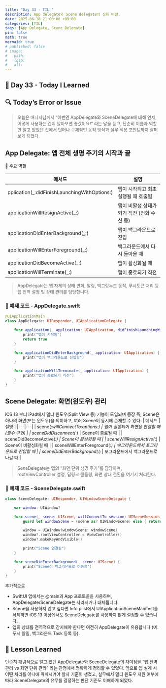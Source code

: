 ```yaml
---
title: "Day 33 - TIL "
description: App delegate와 Scene delegate의 심화 버전.
date: 2025-06-18 21:00:00 +09:00
categories: [TIL]
tags: [App Delegate, Scene Delegate]
pin: false
math: true
mermaid: true
# published: false
# image:
#   path:
#   lqip: 
#   alt: 
---
```

 
## 📘 Day 33 - Today I Learned

## 🔍 Today’s Error or Issue
> 오늘은 매니저님께서 “이번엔 AppDelegate와 SceneDelegate에 대해 언제, 어떻게 사용하는 건지 알아보면 좋겠어요!” 라는 말을 듣고, 단순히 이름과 역할만 알고 있었던 것에서 벗어나 구체적인 동작 방식과 실무 적용 포인트까지 살펴보게 되었다.

## App Delegate: 앱 전체 생명 주기의 시작과 끝
📌 주요 역할

| 메서드 | 설명 |  
| --- | --- |  
| pplication(_:didFinishLaunchingWithOptions:) | 앱이 시작되고 최초 실행될 때 호출됨 |  
| applicationWillResignActive(_:) | 앱이 비활성 상태가 되기 직전 (전화 수신 등) |  
| applicationDidEnterBackground(_:) | 앱이 백그라운드로 진입 |  
| applicationWillEnterForeground(_:) | 백그라운드에서 다시 돌아올 때 |  
| applicationDidBecomeActive(_:) | 앱이 활성화될 때 |  
| applicationWillTerminate(_:) | 앱이 종료되기 직전 |  

> AppDelegate는 앱 자체의 상태 변화, 알림, 백그랑누드 동작, 푸시토큰 처리 등 앱 전역 설정 및 상태 관리를 담당합니다.

### 🧪 예제 코드 - AppDelegate.swift

```swift
@UIApplicationMain
class AppDelegate: UIResponder, UIApplicationDelegate {

    func application(_ application: UIApplication, didFinishLaunchingWithOptions launchOptions: [UIApplication.LaunchOptionsKey: Any]?) -> Bool {
        print("앱이 시작됨")
        return true
    }

    func applicationDidEnterBackground(_ application: UIApplication) {
        print("앱이 백그라운드로 진입함")
    }

    func applicationWillTerminate(_ application: UIApplication) {
        print("앱이 종료되기 직전")
    }
}
```

## Scene Delegate: 화면(윈도우) 관리
iOS 13 부터 iPad에서 멀티 윈도우(Split View 등) 기능이 도입되며 등장
즉, Scene은 하나의 화면(또는 윈도우)을 의미하고, 여러 Scene이 동시에 존재할 수 있다.
| 메서드 | 설명 |
|---|---|
| scene(_:willConnectTo:options:) | 앱이 실행되어 화면을 연결할 때 (필수 구현) |
| sceneDidDisconnect(_:) | Scene이 종료될 때 |
| sceneDidBecomeActive(_:) | Scene이 활성화될 때 |
| sceneWillResignActive(_:) | Scene이 비활성화될 때 |
| sceneWillEnterForeground(_:) | 백그라운드에서 포그라운드로 진입할 때 |
| sceneDidEnterBackground(_:) | 포그라운드에서 백그라운드로 나갈 때 |

> SeneDelegate는 앱의 "화면 단위 생명 주기"를 담당하며, rootViewController 설정, 딥링크 핸들링, 화면 상태 전환을 여기서 처리한다.

### 🧪 예제 코드 - SceneDelegate.swift

```swift
class SceneDelegate: UIResponder, UIWindowSceneDelegate {

    var window: UIWindow?

    func scene(_ scene: UIScene, willConnectTo session: UISceneSession, options connectionOptions: UIScene.ConnectionOptions) {
        guard let windowScene = (scene as? UIWindowScene) else { return }

        window = UIWindow(windowScene: windowScene)
        window?.rootViewController = ViewController()
        window?.makeKeyAndVisible()

        print("Scene 연결됨")
    }

    func sceneDidEnterBackground(_ scene: UIScene) {
        print("Scene이 백그라운드로 이동함")
    }
}
```

추가적으로 
- SwiftUI 앱에서는 @main과 App 프로토콜을 사용하며, AppDelegate/SceneDelegate는 사라지거나 대체됩니다.
- Scene을 사용하지 않고 싶다면 Info.plist에서 UIApplicationSceneManifest를 삭제하면 iOS 13 이상에서도 SceneDelegate를 사용하지 않게 설정할 수 있습니다.
- 앱의 상태를 전역적으로 감지해야 한다면 여전히 AppDelegate이 유용합니다 (예: 푸시 알림, 백그라운드 Task 등록 등).

## 📘 Lesson Learned
단순히 개념적으로 알고 있던 AppDelegate와 SceneDelegate의 차이점을 “앱 전역 관리 vs 화면 단위 관리” 라는 관점에서 명확하게 정리할 수 있었다.
앞으로 앱 설계 시 어떤 처리를 어디에 위치시켜야 할지 기준이 생겼고, 실무에서 멀티 윈도우 지원 여부에 따라 SceneDelegate의 유무를 결정하는 판단 기준도 이해하게 되었다.
